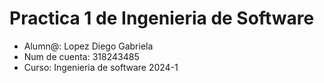 Practica 1 de Ingenieria de Software
========================

* Alumn@: Lopez Diego Gabriela
* Num de cuenta: 318243485
* Curso: Ingenieria de software 2024-1
